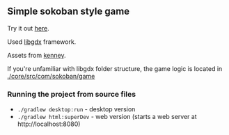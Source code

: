 ## Simple sokoban style game

Try it out [here](https://benasb.github.io/vu-op/).

Used [libgdx](https://libgdx.com/) framework.

Assets from [kenney](https://www.kenney.nl/assets/sokoban).

If you're unfamiliar with libgdx folder structure, the game logic is located in [./core/src/com/sokoban/game](./core/src/com/sokoban/game)

### Running the project from source files

- `./gradlew desktop:run` - desktop version
- `./gradlew html:superDev` - web version (starts a web server at http://localhost:8080)
